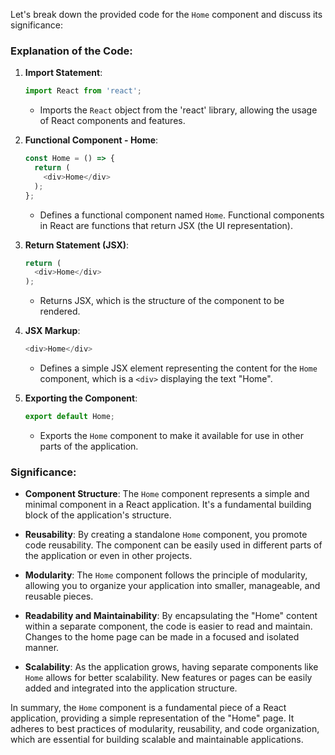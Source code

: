 Let's break down the provided code for the `Home` component and discuss its significance:

### Explanation of the Code:

1. **Import Statement**:
   ```javascript
   import React from 'react';
   ```
   - Imports the `React` object from the 'react' library, allowing the usage of React components and features.

2. **Functional Component - Home**:
   ```javascript
   const Home = () => {
     return (
       <div>Home</div>
     );
   };
   ```
   - Defines a functional component named `Home`. Functional components in React are functions that return JSX (the UI representation).

3. **Return Statement (JSX)**:
   ```javascript
   return (
     <div>Home</div>
   );
   ```
   - Returns JSX, which is the structure of the component to be rendered.

4. **JSX Markup**:
   ```javascript
   <div>Home</div>
   ```
   - Defines a simple JSX element representing the content for the `Home` component, which is a `<div>` displaying the text "Home".

5. **Exporting the Component**:
   ```javascript
   export default Home;
   ```
   - Exports the `Home` component to make it available for use in other parts of the application.

### Significance:

- **Component Structure**: The `Home` component represents a simple and minimal component in a React application. It's a fundamental building block of the application's structure.

- **Reusability**: By creating a standalone `Home` component, you promote code reusability. The component can be easily used in different parts of the application or even in other projects.

- **Modularity**: The `Home` component follows the principle of modularity, allowing you to organize your application into smaller, manageable, and reusable pieces.

- **Readability and Maintainability**: By encapsulating the "Home" content within a separate component, the code is easier to read and maintain. Changes to the home page can be made in a focused and isolated manner.

- **Scalability**: As the application grows, having separate components like `Home` allows for better scalability. New features or pages can be easily added and integrated into the application structure.

In summary, the `Home` component is a fundamental piece of a React application, providing a simple representation of the "Home" page. It adheres to best practices of modularity, reusability, and code organization, which are essential for building scalable and maintainable applications.
